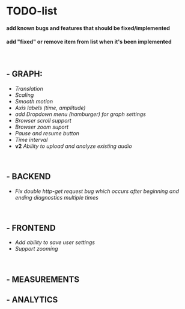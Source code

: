 # **TODO-list**
#### add known **bugs** and **features** that should be fixed/implemented
#### add "**fixed**" or remove item from list when it's been implemented

<br>

## - **GRAPH**:
- *Translation*
- *Scaling*
- *Smooth motion*
- *Axis labels (time, amplitude)*
- *add Dropdown menu (hamburger) for graph settings*
- *Browser scroll support*
- *Browser zoom suport*
- *Pause and resume button*
- *Time interval*
- **v2** *Ability to upload and analyze existing audio*
<br>

## - **BACKEND**
- *Fix double http-get request bug which occurs after beginning and ending diagnostics multiple times*
<br>

## - **FRONTEND**
- *Add ability to save user settings*
- *Support zooming*
<br>

## - **MEASUREMENTS**

## - **ANALYTICS**
